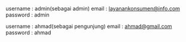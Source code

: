 username : admin(sebagai admin)
email    : layanankonsumen@info.com
password : admin

username : ahmad(sebagai pengunjung)
email    : ahmad@gmail.com
password : ahmad
